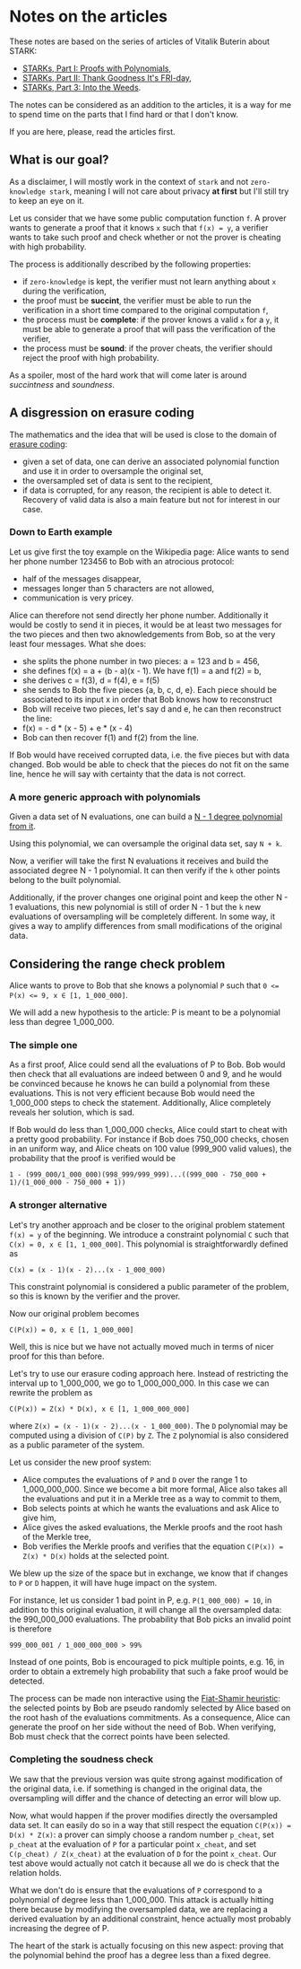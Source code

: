 # Notes on the articles

These notes are based on the series of articles of Vitalik Buterin about STARK:
- [STARKs, Part I: Proofs with Polynomials](https://vitalik.eth.limo/general/2017/11/09/starks_part_1.html),
- [STARKs, Part II: Thank Goodness It's FRI-day](https://vitalik.eth.limo/general/2017/11/22/starks_part_2.html),
- [STARKs, Part 3: Into the Weeds](https://vitalik.eth.limo/general/2018/07/21/starks_part_3.html).

The notes can be considered as an addition to the articles, it is a way for me to spend time on the parts that I find hard or that I don't know.

If you are here, please, read the articles first.

## What is our goal?

As a disclaimer, I will mostly work in the context of `stark` and not `zero-knowledge stark`, meaning I will not care about privacy **at first** but I'll still try to keep an eye on it.

Let us consider that we have some public computation function `f`. A prover wants to generate a proof that it knows `x` such that `f(x) = y`, a verifier wants to take such proof and check whether or not the prover is cheating with high probability.

The process is additionally described by the following properties:
- if `zero-knowledge` is kept, the verifier must not learn anything about `x` during the verification,
- the proof must be **succint**, the verifier must be able to run the verification in a short time compared to the original computation `f`,
- the process must be **complete**: if the prover knows a valid `x` for a `y`, it must be able to generate a proof that will pass the verification of the verifier,
- the process must be **sound**: if the prover cheats, the verifier should reject the proof with high probability.


As a spoiler, most of the hard work that will come later is around *succintness* and *soundness*.

## A disgression on erasure coding 

The mathematics and the idea that will be used is close to the domain of [erasure coding](https://en.wikipedia.org/wiki/Erasure_code):
- given a set of data, one can derive an associated polynomial function and use it in order to oversample the original set,
- the oversampled set of data is sent to the recipient,
- if data is corrupted, for any reason, the recipient is able to detect it. Recovery of valid data is also a main feature but not for interest in our case.


### Down to Earth example

Let us give first the toy example on the Wikipedia page:
Alice wants to send her phone number 123456 to Bob with an atrocious protocol:
- half of the messages disappear,
- messages longer than 5 characters are not allowed,
- communication is very pricey.

Alice can therefore not send directly her phone number. Additionally it would be costly to send it in pieces, it would be at least two messages for the two pieces and then two aknowledgements from Bob, so at the very least four messages.
What she does:
 - she splits the phone number in two pieces:  a = 123 and b = 456,
 - she defines f(x) = a + (b - a)(x - 1). We have f(1) = a and f(2) = b,
 - she derives c = f(3), d = f(4), e = f(5)
 - she sends to Bob the five pieces {a, b, c, d, e}. Each piece should be associated to its input x in order that Bob knows how to reconstruct
 - Bob will receive two pieces, let's say d and e, he can then reconstruct the line:
 - f(x) = - d * (x - 5) + e * (x - 4)
 - Bob can then recover f(1) and f(2) from the line.

 If Bob would have received corrupted data, i.e. the five pieces but with data changed. Bob would be able to check that the pieces do not fit on the same line, hence he will say with certainty that the data is not correct.

 ### A more generic approach with polynomials

 Given a data set of N evaluations, one can build a [N - 1 degree polynomial from it](https://en.wikipedia.org/wiki/Lagrange_polynomial).

 Using this polynomial, we can oversample the original data set, say `N + k`.

 Now, a verifier will take the first N evaluations it receives and build the associated degree N - 1 polynomial. It can then verify if the `k` other points belong to the built polynomial.

 Additionally, if the prover changes one original point and keep the other N - 1 evaluations, this new polynomial is still of order N - 1 but the `k` new evaluations of oversampling will be completely different. In some way, it gives a way to amplify differences from small modifications of the original data.

## Considering the range check problem

Alice wants to prove to Bob that she knows a polynomial `P` such that `0 <= P(x) <= 9, x ∈ [1, 1_000_000]`.

We will add a new hypothesis to the article: P is meant to be a polynomial less than degree 1_000_000.

### The simple one

As a first proof, Alice could send all the evaluations of P to Bob. Bob would then check that all evaluations are indeed between 0 and 9, and he would be convinced because he knows he can build a polynomial from these evaluations. This is not very efficient because Bob would need the 1_000_000 steps to check the statement. Additionally, Alice completely reveals her solution, which is sad.

If Bob would do less than 1_000_000 checks, Alice could start to cheat with a pretty good probability.
For instance if Bob does 750_000 checks, chosen in an uniform way, and Alice cheats on 100 value (999_900 valid values), the probability that the proof is verified would be 
```
1 - (999_000/1_000_000)(998_999/999_999)...((999_000 - 750_000 + 1)/(1_000_000 - 750_000 + 1))
```

### A stronger alternative

Let's try another approach and be closer to the original problem statement `f(x) = y` of the beginning. We introduce a constraint polynomial `C` such that `C(x) = 0, x ∈ [1, 1_000_000]`. This polynomial is straightforwardly defined as
```
C(x) = (x - 1)(x - 2)...(x - 1_000_000)
```
This constraint polynomial is considered a public parameter of the problem, so this is known by the verifier and the prover.

Now our original problem becomes 
```
C(P(x)) = 0, x ∈ [1, 1_000_000]
```

Well, this is nice but we have not actually moved much in terms of nicer proof for this than before.

Let's try to use our erasure coding approach here. Instead of restricting the interval up to 1_000_000, we go to 1_000_000_000.
In this case we can rewrite the problem as
```
C(P(x)) = Z(x) * D(x), x ∈ [1, 1_000_000_000]
```
where `Z(x) = (x - 1)(x - 2)...(x - 1_000_000)`. The `D` polynomial may be computed using a division of `C(P)` by `Z`.
The `Z` polynomial is also considered as a public parameter of the system.

Let us consider the new proof system:
- Alice computes the evaluations of `P` and `D` over the range 1 to 1_000_000_000. Since we become a bit more formal, Alice also takes all the evaluations and put it in a Merkle tree as a way to commit to them,
- Bob selects points at which he wants the evaluations and ask Alice to give him,
- Alice gives the asked evaluations, the Merkle proofs and the root hash of the Merkle tree,
- Bob verifies the Merkle proofs and verifies that the equation `C(P(x)) = Z(x) * D(x)` holds at the selected point.

We blew up the size of the space but in exchange, we know that if changes to `P` or `D` happen, it will have huge impact on the system.

For instance, let us consider 1 bad point in P, e.g. `P(1_000_000) = 10`, in addition to this original evaluation, it will change all the oversampled data: the 990_000_000 evaluations. The probability that Bob picks an invalid point is therefore
```
999_000_001 / 1_000_000_000 > 99%
```

Instead of one points, Bob is encouraged to pick multiple points, e.g. 16, in order to obtain a extremely high probability that such a fake proof would be detected.

The process can be made non interactive using the [Fiat-Shamir heuristic](https://en.wikipedia.org/wiki/Fiat%E2%80%93Shamir_heuristic): the selected points by Bob are pseudo randomly selected by Alice based on the root hash of the evaluations commitments. As a consequence, Alice can generate the proof on her side without the need of Bob. When verifying, Bob must check that the correct points have been selected.

### Completing the soudness check

We saw that the previous version was quite strong against modification of the original data, i.e. if something is changed in the original data, the oversampling will differ and the chance of detecting an error will blow up.

Now, what would happen if the prover modifies directly the oversampled data set. It can easily do so in a way that still respect the equation `C(P(x)) = D(x) * Z(x)`: a prover can simply choose a random number `p_cheat`, set `p_cheat` at the evaluation of `P` for a particular point `x_cheat`, and set `C(p_cheat) / Z(x_cheat)` at the evaluation of `D` for the point `x_cheat`. Our test above would actually not catch it because all we do is check that the relation holds.

What we don't do is ensure that the evaluations of `P` correspond to a polynomial of degree less than 1_000_000. This attack is actually hitting there because by modifying the oversampled data, we are replacing a derived evaluation by an additional constraint, hence actually most probably increasing the degree of P.

The heart of the stark is actually focusing on this new aspect: proving that the polynomial behind the proof has a degree less than a fixed degree.
